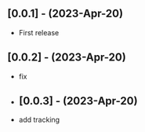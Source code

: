 ## [0.0.1] - (2023-Apr-20)
* First release
## [0.0.2] - (2023-Apr-20)
* fix
* ## [0.0.3] - (2023-Apr-20)
* add tracking